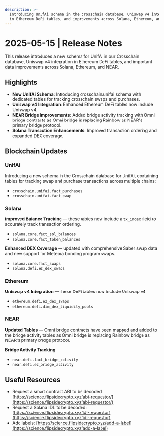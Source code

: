 ```yaml
---
description: >-
  Introducing UnifAi schema in the crosschain database, Uniswap v4 integration
  in Ethereum DeFi tables, and improvements across Solana, Ethereum, and NEAR.
---
```


# 2025-05-15 | Release Notes

This release introduces a new schema for UnifAi in our Crosschain database, Uniswap v4 integration in Ethereum DeFi tables, and important data improvements across Solana, Ethereum, and NEAR.&#x20;

## Highlights

* **New UnifAi Schema**: Introducing crosschain.unifai schema with dedicated tables for tracking crosschain swaps and purchases.
* **Uniswap v4 Integration**: Enhanced Ethereum DeFi tables now include Uniswap v4.
* **NEAR Bridge Improvements**: Added bridge activity tracking with Omni bridge contracts as Omni bridge is replacing Rainbow as NEAR's primary bridge protocol.
* **Solana Transaction Enhancements**: Improved transaction ordering and expanded DEX coverage.



## Blockchain Updates

### UnifAi

Introducing a new schema in the Crosschain database for UnifAi, containing tables for tracking swap and purchase transactions across multiple chains:

* `crosschain.unifai.fact_purchases`
* `crosschain.unifai.fact_swap`

### Solana

**Improved Balance Tracking** — these tables now include a `tx_index` field to accurately track transaction ordering.

* `solana.core.fact_sol_balances`
* `solana.core.fact_token_balances`

**Enhanced DEX Coverage** — updated with comprehensive Saber swap data and new support for Meteora bonding program swaps.

* `solana.core.fact_swaps`
* `solana.defi.ez_dex_swaps`

### Ethereum

**Uniswap v4 Integration** — these DeFi tables now include Uniswap v4&#x20;

* `ethereum.defi.ez_dex_swaps`
* `ethereum.defi.dim_dex_liquidity_pools`

### NEAR

**Updated Tables** — Omni bridge contracts have been mapped and added to the bridge activity tables as Omni bridge is replacing Rainbow bridge as NEAR's primary bridge protocol.

**Bridge Activity Tracking**

* `near.defi.fact_bridge_activity`
* `near.defi.ez_bridge_activity`



## Useful Resources

* Request a smart contract ABI to be decoded: [https://science.flipsidecrypto.xyz/abi-requestor/](https://science.flipsidecrypto.xyz/abi-requestor/)
* Request a Solana IDL to be decoded: [https://science.flipsidecrypto.xyz/idl-requestor](https://science.flipsidecrypto.xyz/idl-requestor)
* Add labels: [https://science.flipsidecrypto.xyz/add-a-label](https://science.flipsidecrypto.xyz/add-a-label)
